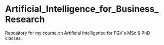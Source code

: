 # Artificial_Intelligence_for_Business_Research
Repository for my course on Artificial Intelligence  for FGV's MSc &amp; PhD classes.
